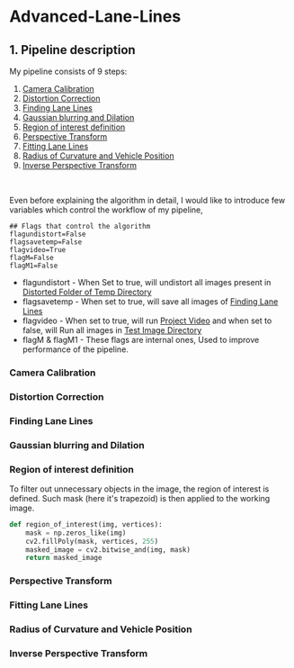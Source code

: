 # **Advanced-Lane-Lines** 


## 1. Pipeline description
My pipeline consists of 9 steps:</br>
1. [Camera Calibration](#camera-calibration)</br>
2. [Distortion Correction](#distortion-correction)</br>
3. [Finding Lane Lines](#finding-lane-lines)</br>
4. [Gaussian blurring and Dilation](#gaussian-blurring-and-dilation)</br>
5. [Region of interest definition](#region-of-interest-definition)</br>
6. [Perspective Transform](#perspective-transform)</br>
7. [Fitting Lane Lines](#fitting-lane-lines)</br>
8. [Radius of Curvature and Vehicle Position](#radius-of-curvature-and-vehicle-position)</br>
9. [Inverse Perspective Transform](#inverse-perspective-transform)</br>
</br>

Even before explaining the algorithm in detail, I would like to introduce few variables which control the workflow of my pipeline,
```
## Flags that control the algorithm
flagundistort=False
flagsavetemp=False
flagvideo=True
flagM=False
flagM1=False
```
* flagundistort - When Set to true, will undistort all images present in [Distorted Folder of Temp Directory](./Temp/Distorted)
* flagsavetemp  - When set to true, will save all images of [Finding Lane Lines](#finding-lane-lines)
* flagvideo     - When set to true, will run [Project Video](./test_videos/project_video.mp4) and when set to false, will Run all images
                  in [Test Image Directory](./test_images)
* flagM & flagM1 - These flags are internal ones, Used to improve performance of the pipeline.

### Camera Calibration
### Distortion Correction
### Finding Lane Lines
### Gaussian blurring and Dilation
### Region of interest definition
To filter out unnecessary objects in the image, the region of interest is defined. Such mask (here it's trapezoid) is then applied to the working image.

```python
def region_of_interest(img, vertices):
    mask = np.zeros_like(img)     
    cv2.fillPoly(mask, vertices, 255)
    masked_image = cv2.bitwise_and(img, mask)
    return masked_image
```

### Perspective Transform
### Fitting Lane Lines
### Radius of Curvature and Vehicle Position
### Inverse Perspective Transform

